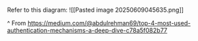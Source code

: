 
Refer to this diagram:
![[Pasted image 20250609045635.png]]

^ From https://medium.com/@abdulrehman69/top-4-most-used-authentication-mechanisms-a-deep-dive-c78a5f082b77